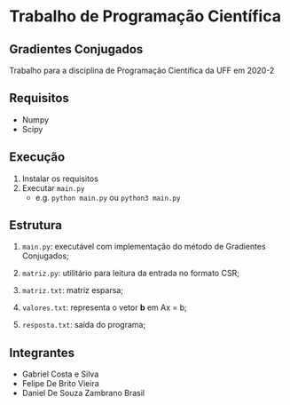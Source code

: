 # Trabalho de Programação Científica

## Gradientes Conjugados

Trabalho para a disciplina de Programação Científica da UFF em 2020-2

## Requisitos

- Numpy
- Scipy

## Execução

1. Instalar os requisitos
2. Executar `main.py`
    - e.g. `python main.py` ou `python3 main.py`

## Estrutura

1. `main.py`: executável com implementação do método de Gradientes Conjugados;
   
2. `matriz.py`: utilitário para leitura da entrada no formato CSR;

3. `matriz.txt`: matriz esparsa;

4. `valores.txt`: representa o vetor **b** em Ax = b;

5. `resposta.txt`: saída do programa;

## Integrantes

- Gabriel Costa e Silva
- Felipe De Brito Vieira
- Daniel De Souza Zambrano Brasil

